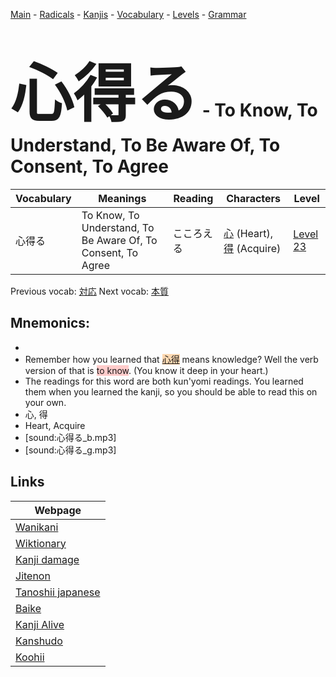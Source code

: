 <style> bigfont {font-size: 100px}</style>
[Main](../README.md) -
[Radicals](../radicals.md) -
[Kanjis](../kanjis.md) -
[Vocabulary](../vocabulary.md) -
[Levels](../levels.md) -
[Grammar](../grammar.md)
# <bigfont> 心得る</bigfont> - To Know, To Understand, To Be Aware Of, To Consent, To Agree 

| Vocabulary | Meanings | Reading | Characters | Level |
| --- | --- | --- | --- | --- |
| 心得る | To Know, To Understand, To Be Aware Of, To Consent, To Agree | こころえる |  [心](../kanjis/心.md) (Heart), [得](../kanjis/得.md) (Acquire) | [Level 23](../levels/wk_level23.md) |

Previous vocab: [対応](対応.md) Next vocab: [本質](本質.md) 

## Mnemonics:

* 
* Remember how you learned that <span style="background-color:#fed8b1"> [心得](https://jisho.org/search/心得)</span> means knowledge? Well the verb version of that is <span style="background-color:#ffcccb"> to know</span>. (You know it deep in your heart.)
* The readings for this word are both kun'yomi readings. You learned them when you learned the kanji, so you should be able to read this on your own.
* 心, 得
* Heart, Acquire
* [sound:心得る_b.mp3]
* [sound:心得る_g.mp3]


## Links 

| Webpage |
| --- |
| [Wanikani          ](https://www.wanikani.com/kanji/心得る) |
| [Wiktionary        ](https://en.wiktionary.org/wiki/心得る) |
| [Kanji damage      ](http://www.kanjidamage.com/kanji/search?utf8=✓&q=心得る) |
| [Jitenon           ](https://jitenon.com/kanji/心得る) |
| [Tanoshii japanese ](https://www.tanoshiijapanese.com/dictionary/kanji.cfm?k=心得る) |
| [Baike             ](https://baike.baidu.com/item/心得る) |
| [Kanji Alive       ](https://app.kanjialive.com/心得る) |
| [Kanshudo          ](https://www.kanshudo.com/searchmn?q=心得る) |
| [Koohii            ](https://kanji.koohii.com/study/kanji/心得る) |
